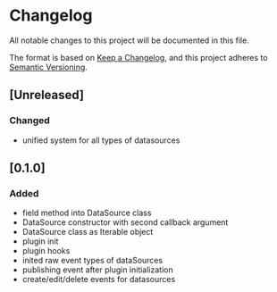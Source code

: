 # Changelog

All notable changes to this project will be documented in this file.

The format is based on [Keep a Changelog](https://keepachangelog.com/en/1.0.0/),
and this project adheres to [Semantic Versioning](https://semver.org/spec/v2.0.0.html).

## [Unreleased]

### Changed

- unified system for all types of datasources

## [0.1.0]

### Added

- field method into DataSource class
- DataSource constructor with second callback argument
- DataSource class as Iterable object
- plugin init
- plugin hooks
- inited raw event types of dataSources
- publishing event after plugin initialization
- create/edit/delete events for datasources

